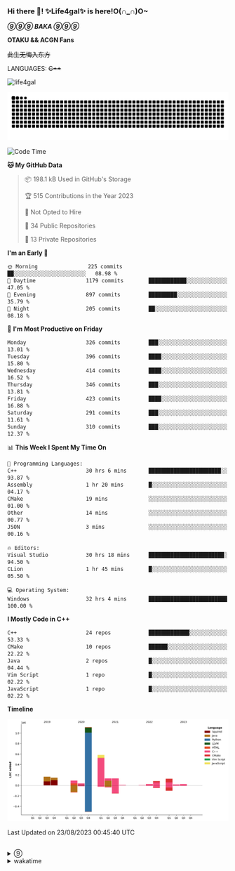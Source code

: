 ### Hi there 👋! ✨Life4gal✨ is here!O(∩_∩)O~

_**⑨⑨⑨ BAKA ⑨⑨⑨**_

**OTAKU && ACGN Fans**

~~此生无悔入东方~~

LANGUAGES: ~~C++~~

<p align="left"> <img src="https://komarev.com/ghpvc/?username=life4gal&label=Profile%20views&color=0e75b6&style=flat" alt="life4gal" /> </p>

![github contribution grid snake animation](https://raw.githubusercontent.com/Life4gal/Life4gal/snake_branch/github-contribution-grid-snake.svg)

<!--START_SECTION:waka-->
![Code Time](http://img.shields.io/badge/Code%20Time-3%2C507%20hrs%2035%20mins-blue)

**🐱 My GitHub Data** 

> 📦 198.1 kB Used in GitHub's Storage 
 > 
> 🏆 515 Contributions in the Year 2023
 > 
> 🚫 Not Opted to Hire
 > 
> 📜 34 Public Repositories 
 > 
> 🔑 13 Private Repositories 
 > 
**I'm an Early 🐤** 

```text
🌞 Morning                225 commits         ██░░░░░░░░░░░░░░░░░░░░░░░   08.98 % 
🌆 Daytime                1179 commits        ████████████░░░░░░░░░░░░░   47.05 % 
🌃 Evening                897 commits         █████████░░░░░░░░░░░░░░░░   35.79 % 
🌙 Night                  205 commits         ██░░░░░░░░░░░░░░░░░░░░░░░   08.18 % 
```
📅 **I'm Most Productive on Friday** 

```text
Monday                   326 commits         ███░░░░░░░░░░░░░░░░░░░░░░   13.01 % 
Tuesday                  396 commits         ████░░░░░░░░░░░░░░░░░░░░░   15.80 % 
Wednesday                414 commits         ████░░░░░░░░░░░░░░░░░░░░░   16.52 % 
Thursday                 346 commits         ███░░░░░░░░░░░░░░░░░░░░░░   13.81 % 
Friday                   423 commits         ████░░░░░░░░░░░░░░░░░░░░░   16.88 % 
Saturday                 291 commits         ███░░░░░░░░░░░░░░░░░░░░░░   11.61 % 
Sunday                   310 commits         ███░░░░░░░░░░░░░░░░░░░░░░   12.37 % 
```


📊 **This Week I Spent My Time On** 

```text
💬 Programming Languages: 
C++                      30 hrs 6 mins       ███████████████████████░░   93.87 % 
Assembly                 1 hr 20 mins        █░░░░░░░░░░░░░░░░░░░░░░░░   04.17 % 
CMake                    19 mins             ░░░░░░░░░░░░░░░░░░░░░░░░░   01.00 % 
Other                    14 mins             ░░░░░░░░░░░░░░░░░░░░░░░░░   00.77 % 
JSON                     3 mins              ░░░░░░░░░░░░░░░░░░░░░░░░░   00.16 % 

🔥 Editors: 
Visual Studio            30 hrs 18 mins      ████████████████████████░   94.50 % 
CLion                    1 hr 45 mins        █░░░░░░░░░░░░░░░░░░░░░░░░   05.50 % 

💻 Operating System: 
Windows                  32 hrs 4 mins       █████████████████████████   100.00 % 
```

**I Mostly Code in C++** 

```text
C++                      24 repos            █████████████░░░░░░░░░░░░   53.33 % 
CMake                    10 repos            ██████░░░░░░░░░░░░░░░░░░░   22.22 % 
Java                     2 repos             █░░░░░░░░░░░░░░░░░░░░░░░░   04.44 % 
Vim Script               1 repo              █░░░░░░░░░░░░░░░░░░░░░░░░   02.22 % 
JavaScript               1 repo              █░░░░░░░░░░░░░░░░░░░░░░░░   02.22 % 
```



**Timeline**

![Lines of Code chart](https://raw.githubusercontent.com/Life4gal/Life4gal/main/assets/bar_graph.png)


 Last Updated on 23/08/2023 00:45:40 UTC
<!--END_SECTION:waka-->

<img src="https://wakatime.com/share/@Life4gal/86c21846-f841-4004-aed1-e1165eb797d6.svg?sanitize=true" alt=""/>
<img src="https://github-profile-trophy.vercel.app/?username=life4gal" alt=""/>

<details>
	<summary>⑨</summary>
	<img src="./images/⑨.jpg" alt="life4gal" />
</details>

<details>
	<summary>wakatime</summary>
	<img src="https://wakatime.com/share/@Life4gal/404666b2-d1ff-4388-94e0-a1935d341f14.svg?sanitize=true" alt=""/>
	<img src="https://wakatime.com/share/@Life4gal/972212ce-6084-4d98-a326-1997606ddf37.svg?sanitize=true" alt=""/>
	<img src="https://wakatime.com/share/@Life4gal/7ae4ead0-e1fd-412a-afcb-da977a5ae5e9.svg?sanitize=true" alt=""/>
</details>
